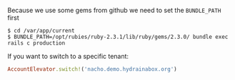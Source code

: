 Because we use some gems from github we need to set the `BUNDLE_PATH` first
```shell
$ cd /var/app/current
$ BUNDLE_PATH=/opt/rubies/ruby-2.3.1/lib/ruby/gems/2.3.0/ bundle exec rails c production
```

If you want to switch to a specific tenant:
```ruby
AccountElevator.switch!('nacho.demo.hydrainabox.org')
```